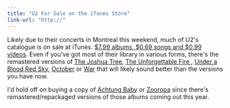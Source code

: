 ```yaml
---
title: "U2 For Sale on the iTunes Store"
link-url: "http://"
---
```

<p>Likely due to their concerts in Montreal this weekend, much of U2's catalogue is on sale at iTunes. <a href="http://click.linksynergy.com/fs-bin/stat?id=6PFrOqNV4B8&offerid=146261&type=3&subid=0&tmpid=1826&RD_PARM1=http%253A%252F%252Fitunes.apple.com%252Fca%252Fartist%252Fu2%252Fid78500%253Fuo%253D4%2526partnerId%253D30" target="itunes_store">$7.99 albums, $0.69 songs and $0.99 videos</a>. Even if you've got most of their library in various forms, there's the remastered versions of <a href="http://click.linksynergy.com/fs-bin/stat?id=6PFrOqNV4B8&offerid=146261&type=3&subid=0&tmpid=1826&RD_PARM1=http%253A%252F%252Fitunes.apple.com%252Fca%252Falbum%252Fthe-joshua-tree-remastered%252Fid267826054%253Fuo%253D4%2526partnerId%253D30" target="itunes_store">The Joshua Tree</a>, <a href="http://click.linksynergy.com/fs-bin/stat?id=6PFrOqNV4B8&offerid=146261&type=3&subid=0&tmpid=1826&RD_PARM1=http%253A%252F%252Fitunes.apple.com%252Fca%252Falbum%252Fthe-unforgettable-fire-remastered%252Fid336364089%253Fuo%253D4%2526partnerId%253D30" target="itunes_store">The Unforgettable Fire </a>, <a href="http://click.linksynergy.com/fs-bin/stat?id=6PFrOqNV4B8&offerid=146261&type=3&subid=0&tmpid=1826&RD_PARM1=http%253A%252F%252Fitunes.apple.com%252Fca%252Falbum%252Funder-blood-red-sky-live-remastered%252Fid291734214%253Fuo%253D4%2526partnerId%253D30" target="itunes_store">Under a Blood Red Sky</a>, <a href="http://click.linksynergy.com/fs-bin/stat?id=6PFrOqNV4B8&offerid=146261&type=3&subid=0&tmpid=1826&RD_PARM1=http%253A%252F%252Fitunes.apple.com%252Fca%252Falbum%252Foctober-remastered%252Fid285461110%253Fuo%253D4%2526partnerId%253D30" target="itunes_store">October</a> or <a href="http://click.linksynergy.com/fs-bin/stat?id=6PFrOqNV4B8&offerid=146261&type=3&subid=0&tmpid=1826&RD_PARM1=http%253A%252F%252Fitunes.apple.com%252Fca%252Falbum%252Fwar-remastered%252Fid285461734%253Fuo%253D4%2526partnerId%253D30" target="itunes_store">War</a> that will likely sound better than the versions you have now.</p>
<p>I'd hold off on buying a copy of <a href="http://click.linksynergy.com/fs-bin/stat?id=6PFrOqNV4B8&offerid=146261&type=3&subid=0&tmpid=1826&RD_PARM1=http%253A%252F%252Fitunes.apple.com%252Fca%252Falbum%252Fachtung-baby%252Fid368713%253Fuo%253D4%2526partnerId%253D30" target="itunes_store">Achtung Baby</a> or <a href="http://click.linksynergy.com/fs-bin/stat?id=6PFrOqNV4B8&offerid=146261&type=3&subid=0&tmpid=1826&RD_PARM1=http%253A%252F%252Fitunes.apple.com%252Fca%252Falbum%252Fzooropa%252Fid373513%253Fuo%253D4%2526partnerId%253D30" target="itunes_store">Zooropa</a> since there's remastered/repackaged versions of those albums coming out this year.</p>
